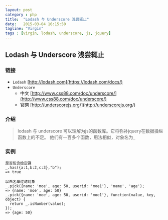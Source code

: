 ```yaml
---
layout: post
category : php
title:  "Lodash 与 Underscore 浅尝辄止"
date:   2015-03-04 16:15:50
tagline: "Virgin"
tags : [virgin, lodash, underscore, js, jquery]
---
```

## Lodash 与 Underscore 浅尝辄止
### 链接
- `Lodash` [http://lodash.com](https://lodash.com/docs/)
- `Underscore`
	- 中文 [http://www.css88.com/doc/underscore/](http://www.css88.com/doc/underscore/)
	- 官网 [http://underscorejs.org/](http://underscorejs.org/)
	
### 介绍
> lodash 与 underscore 可以理解为js的函数库。它将弥补jquery在数据操纵函数上的不足。
他们有一百多个函数，用法相似，对象名为`_` 

### 实例
```
是否包含给定键
_.has({a:1,b:2,c:3},"b");
=> true
```

```
以白名单过滤对象
_.pick({name: 'moe', age: 50, userid: 'moe1'}, 'name', 'age');
=> {name: 'moe', age: 50}
_.pick({name: 'moe', age: 50, userid: 'moe1'}, function(value, key, object) {
  return _.isNumber(value);
});
=> {age: 50}
```